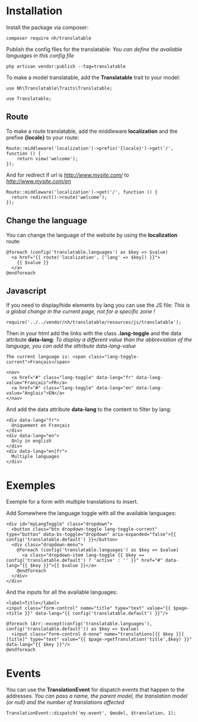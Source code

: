 # Installation

Install the package via composer:

```
composer require nh/translatable
```

Publish the config files for the translatable:
*You can define the available languages in this config file*

```
php artisan vendor:publish --tag=translatable
```

To make a model translatable, add the **Translatable** trait to your model:

```
use Nh\Translatable\Traits\Translatable;

use Translatable;
```

## Route

To make a route translatable, add the middleware **localization** and the prefixe **{locale}** to your route:

```
Route::middleware('localization')->prefix('{locale}')->get('/', function () {
    return view('welcome');
});
```

And for redirect if url is *http://www.mysite.com/* to *http://www.mysite.com/en*

```
Route::middleware('localization')->get('/', function () {
  return redirect()->route('welcome');
});
```

## Change the language

You can change the language of the website by using the **localization** route:

```
@foreach (config('translatable.languages') as $key => $value)
  <a href="{{ route('localization', ['lang' => $key]) }}">
    {{ $value }}
  </a>
@endforeach
```

## Javascript

If you need to display/hide elements by lang you can use the JS file:
*This is a global change in the current page, not for a specific zone !*

```
require('../../vendor/nh/translatable/resources/js/translatable');
```

Then in your html add the links with the class **.lang-toggle** and the data attribute **data-lang**:
*To display a different value than the abbreviation of the language, you can add the attribute data-lang-value*

```
The current language is: <span class="lang-toggle-current">Français</span>

<nav>
  <a href="#" class="lang-toggle" data-lang="fr" data-lang-value="Français">FR</a>
  <a href="#" class="lang-toggle" data-lang="en" data-lang-value="Anglais">EN</a>
</nav>
```

And add the data attribute **data-lang** to the content to filter by lang:

```
<div data-lang="fr">
  Uniquement en Français
</div>
<div data-lang="en">
  Only in english
</div>
<div data-lang="en|fr">
  Multiple languages
</div>
```

# Exemples

Exemple for a form with multiple translations to insert.

Add Somewhere the language toggle with all the available languages:

```
<div id="myLangToggle" class="dropdown">
  <button class="btn dropdown-toggle lang-toggle-current" type="button" data-bs-toggle="dropdown" aria-expanded="false">{{ config('translatable.default') }}</button>
  <div class="dropdown-menu">
    @foreach (config('translatable.languages') as $key => $value)
      <a class="dropdown-item lang-toggle {{ $key == config('translatable.default') ? 'active' : '' }}" href="#" data-lang="{{ $key }}">{{ $value }}</a>
    @endforeach
  </div>
</div>
```

And the inputs for all the available languages:

```
<label>Title</label>
<input class="form-control" name="title" type="text" value="{{ $page->title }}" data-lang="{{ config('translatable.default') }}"/>

@foreach (Arr::except(config('translatable.languages'), config('translatable.default')) as $key => $value)
  <input class="form-control d-none" name="translations[{{ $key }}][title]" type="text" value="{{ $page->getTranslation('title',$key) }}" data-lang="{{ $key }}"/>
@endforeach
```

# Events

You can use the **TranslationEvent** for dispatch events that happen to the addresses.
*You can pass a name, the parent model, the translation model (or null) and the number of translations affected*

```
TranslationEvent::dispatch('my-event', $model, $translation, 1);
```
